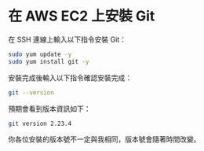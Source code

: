 # 在 AWS EC2 上安裝 Git

在 SSH 連線上輸入以下指令安裝 Git：

```bash
sudo yum update -y
sudo yum install git -y
```

安裝完成後輸入以下指令確認安裝完成：

```bash
git --version
```

預期會看到版本資訊如下：

```bash
git version 2.23.4
```

你各位安裝的版本號不一定與我相同，版本號會隨著時間改變。